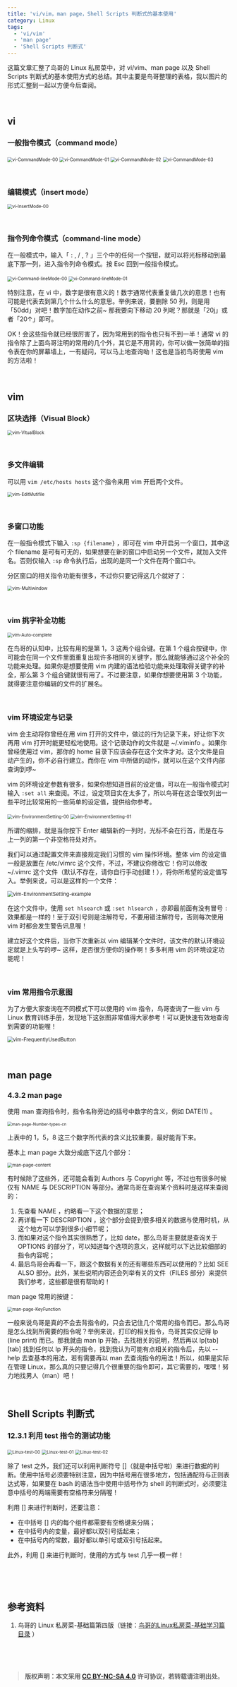 ```yaml
---
title: 'vi/vim，man page，Shell Scripts 判断式的基本使用'
category: Linux
tags: 
  - 'vi/vim'
  - 'man page'
  - 'Shell Scripts 判断式'
---
```


这篇文章汇整了鸟哥的 Linux 私房菜中，对 vi/vim、man page 以及 Shell Scripts 判断式的基本使用方式的总结。其中主要是鸟哥整理的表格，我以图片的形式汇整到一起以方便今后查阅。

<!-- more -->



&nbsp;

## vi



### 一般指令模式（command mode）



<img src="https://gitee.com/haokaimo/Picture/raw/master/Linux-VbirdTsai/vi-CommandMode-00.JPG" alt="vi-CommandMode-00" style="zoom:70%;" />

<img src="https://gitee.com/haokaimo/Picture/raw/master/Linux-VbirdTsai/vi-CommandMode-01.JPG" alt="vi-CommandMode-01" style="zoom:70%;" />

<img src="https://gitee.com/haokaimo/Picture/raw/master/Linux-VbirdTsai/vi-CommandMode-02.JPG" alt="vi-CommandMode-02" style="zoom:70%;" />

<img src="https://gitee.com/haokaimo/Picture/raw/master/Linux-VbirdTsai/vi-CommandMode-03.JPG" alt="vi-CommandMode-03" style="zoom:70%;" />



&nbsp;

### 编辑模式（insert mode）



<img src="https://gitee.com/haokaimo/Picture/raw/master/Linux-VbirdTsai/vi-InsertMode-00.JPG" alt="vi-InsertMode-00" style="zoom:70%;" />



&nbsp;

### 指令列命令模式（command-line mode）



在一般模式中，输入「 : , / , ? 」三个中的任何一个按钮，就可以将光标移动到最底下那一列，进入指令列命令模式。按 Esc 回到一般指令模式。



<img src="https://gitee.com/haokaimo/Picture/raw/master/Linux-VbirdTsai/vi-Command-lineMode-00.JPG" alt="vi-Command-lineMode-00" style="zoom:70%;" />

<img src="https://gitee.com/haokaimo/Picture/raw/master/Linux-VbirdTsai/vi-Command-lineMode-01.JPG" alt="vi-Command-lineMode-01" style="zoom:70%;" />



特别注意，在 vi 中，数字是很有意义的！数字通常代表重复做几次的意思！也有可能是代表去到第几个什么什么的意思。举例来说，要删除 50 列，则是用「50dd」对吧！数字加在动作之前~ 那我要向下移动 20 列呢？那就是「20j」或者「20↑」即可。

OK！会这些指令就已经很厉害了，因为常用到的指令也只有不到一半！通常 vi 的指令除了上面鸟哥注明的常用的几个外，其它是不用背的，你可以做一张简单的指令表在你的屏幕墙上，一有疑问，可以马上地查询呦！这也是当初鸟哥使用 vim 的方法啦！



&nbsp;

## vim



### 区块选择（Visual Block）



<img src="https://gitee.com/haokaimo/Picture/raw/master/Linux-VbirdTsai/vim-VitualBlock.JPG" alt="vim-VitualBlock" style="zoom:70%;" />



&nbsp;

### 多文件编辑



可以用 `vim /etc/hosts hosts` 这个指令来用 vim 开启两个文件。

<img src="https://gitee.com/haokaimo/Picture/raw/master/Linux-VbirdTsai/vim-EditMutifile.JPG" alt="vim-EditMutifile" style="zoom:70%;" />



&nbsp;

### 多窗口功能



在一般指令模式下输入 `:sp {filename}` ，即可在 vim 中开启另一个窗口，其中这个 filename 是可有可无的，如果想要在新的窗口中启动另一个文件，就加入文件名。否则仅输入 `:sp` 命令执行后，出现的是同一个文件在两个窗口中。

分区窗口的相关指令功能有很多，不过你只要记得这几个就好了：

<img src="https://gitee.com/haokaimo/Picture/raw/master/Linux-VbirdTsai/vim-Multiwindow.JPG" alt="vim-Multiwindow" style="zoom:70%;" />



&nbsp;

### vim 挑字补全功能



<img src="https://gitee.com/haokaimo/Picture/raw/master/Linux-VbirdTsai/vim-Auto-complete.JPG" alt="vim-Auto-complete" style="zoom:70%;" />



在鸟哥的认知中，比较有用的是第 1，3 这两个组合键。在第 1 个组合按键中，你可能会在同一个文件里面重复出现许多相同的关键字，那么就能够通过这个补全的功能来处理。如果你是想要使用 vim 内建的语法检验功能来处理取得关键字的补全，那么第 3 个组合键就很有用了。不过要注意，如果你想要使用第 3 个功能，就得要注意你编辑的文件的扩展名。



&nbsp;

### vim 环境设定与记录



vim 会主动将你曾经在用 vim 打开的文件中，做过的行为记录下来，好让你下次再用 vim 打开时能更轻松地使用。这个记录动作的文件就是 ~/.viminfo 。如果你曾经使用过 vim，那你的 home 目录下应该会存在这个文件才对。这个文件是自动产生的，你不必自行建立。而你在 vim 中所做的动作，就可以在这个文件内部查询到啰~

vim 的环境设定参数有很多，如果你想知道目前的设定值，可以在一般指令模式时输入 `:set all` 来查阅。不过，设定项目实在太多了，所以鸟哥在这合理仅列出一些平时比较常用的一些简单的设定值，提供给你参考。

<img src="https://gitee.com/haokaimo/Picture/raw/master/Linux-VbirdTsai/vim-EnvironmentSetting-00.JPG" alt="vim-EnvironmentSetting-00" style="zoom:70%;" />

<img src="https://gitee.com/haokaimo/Picture/raw/master/Linux-VbirdTsai/vim-EnvironmentSetting-01.JPG" alt="vim-EnvironmentSetting-01" style="zoom:70%;" />



所谓的缩排，就是当你按下 Enter 编辑新的一列时，光标不会在行首，而是在与上一列的第一个非空格符处对齐。

我们可以通过配置文件来直接规定我们习惯的 vim 操作环境。整体 vim 的设定值一般是放置在 /etc/vimrc 这个文件，不过，不建议你修改它！你可以修改 ~/.vimrc 这个文件（默认不存在，请你自行手动创建！），将你所希望的设定值写入。举例来说，可以是这样的一个文件：

<img src="https://gitee.com/haokaimo/Picture/raw/master/Linux-VbirdTsai/vim-EnvironmentSetting-example.JPG" alt="vim-EnvironmentSetting-example" style="zoom:80%;" />



在这个文件中，使用 `set hlsearch` 或 `:set hlsearch` ，亦即最前面有没有冒号 `:` 效果都是一样的！至于双引号则是注解符号，不要用错注解符号，否则每次使用 vim 时都会发生警告讯息喔！

建立好这个文件后，当你下次重新以 vim 编辑某个文件时，该文件的默认环境设定就是上头写的啰~ 这样，是否很方便你的操作啊！多多利用 vim 的环境设定功能呢！



&nbsp;

### vim 常用指令示意图



为了方便大家查询在不同模式下可以使用的 vim 指令，鸟哥查询了一些 vim 与 Linux 教育训练手册，发现地下这张图非常值得大家参考！可以更快速有效地查询到需要的功能喔！

<img src="https://gitee.com/haokaimo/Picture/raw/master/Linux-VbirdTsai/vim-FrequentlyUsedButton.JPG" alt="vim-FrequentlyUsedButton" style="zoom:80%;" />



&nbsp;

## man page



### 4.3.2 man page



使用 man 查询指令时，指令名称旁边的括号中数字的含义，例如 DATE(1) 。

<img src="https://gitee.com/haokaimo/Picture/raw/master/Linux-VbirdTsai/man-page-Number-types.JPG" alt="man-page-Number-types-cn" style="zoom:64%;" />

上表中的 1，5，8 这三个数字所代表的含义比较重要，最好能背下来。



基本上 man page 大致分成底下这几个部分：

<img src="https://gitee.com/haokaimo/Picture/raw/master/Linux-VbirdTsai/man-page-content.JPG" alt="man-page-content" style="zoom:70%;" />

有时候除了这些外，还可能会看到 Authors 与 Copyright 等，不过也有很多时候仅有 NAME 与 DESCRIPTION 等部分。通常鸟哥在查询某个资料时是这样来查阅的：

1. 先查看 NAME ，约略看一下这个数据的意思；
2. 再详看一下 DESCRIPTION ，这个部分会提到很多相关的数据与使用时机，从这个地方可以学到很多小细节呢；
3. 而如果对这个指令其实很熟悉了，比如 date，那么鸟哥主要就是查询关于 OPTIONS 的部分了，可以知道每个选项的意义，这样就可以下达比较细部的指令内容呢；
4. 最后鸟哥会再看一下，跟这个数据有关的还有哪些东西可以使用的？比如 SEE ALSO 部分。此外，某些说明内容还会列举有关的文件（FILES 部分）来提供我们参考，这些都是很有帮助的！



man page 常用的按键：

<img src="https://gitee.com/haokaimo/Picture/raw/master/Linux-VbirdTsai/man-page-KeyFunction.JPG" alt="man-page-KeyFunction" style="zoom:70%;" />



一般来说鸟哥是真的不会去背指令的，只会去记住几个常用的指令而已。那么鸟哥是怎么找到所需要的指令呢？举例来说，打印的相关指令，鸟哥其实仅记得 lp (line print) 而已。那我就由 man lp 开始，去找相关的说明，然后再以 lp\[tab][tab] 找到任何以 lp 开头的指令，找到我认为可能有点相关的指令后，先以 -\-help 去查基本的用法，若有需要再以 man 去查询指令的用法！所以，如果是实际在管理 Linux，那么真的只要记得几个很重要的指令即可，其它需要的，嘿嘿！努力地找男人（man）吧！



&nbsp;

## Shell Scripts 判断式



### 12.3.1 利用 test 指令的测试功能



<img src="https://gitee.com/haokaimo/Picture/raw/master/Linux-VbirdTsai/Linux-test-00.JPG" alt="Linux-test-00" style="zoom:70%;" />

<img src="https://gitee.com/haokaimo/Picture/raw/master/Linux-VbirdTsai/Linux-test-01.JPG" alt="Linux-test-01" style="zoom:70%;" />

<img src="https://gitee.com/haokaimo/Picture/raw/master/Linux-VbirdTsai/Linux-test-02.JPG" alt="Linux-test-02" style="zoom:70%;" />

除了 test 之外，我们还可以利用判断符号 []（就是中括号啦）来进行数据的判断。使用中括号必须要特别注意，因为中括号用在很多地方，包括通配符与正则表达式等，如果要在 bash 的语法当中使用中括号作为 shell 的判断式时，必须要注意中括号的两端需要有空格符来分隔喔！

利用 [] 来进行判断时，还要注意：

- 在中括号 [] 内的每个组件都需要有空格键来分隔；
- 在中括号内的变量，最好都以双引号括起来；
- 在中括号内的常数，最好都以单引号或双引号括起来。

此外，利用 [] 来进行判断时，使用的方式与 test 几乎一模一样！





&nbsp;

&nbsp;

## 参考资料



1. 鸟哥的 Linux 私房菜-基础篇第四版（链接：[鸟哥的Linux私房菜-基础学习篇目录](http://linux.vbird.org/linux_basic/) ）



&nbsp;

&nbsp;

> **版权声明：本文采用 [CC BY-NC-SA 4.0](https://creativecommons.org/licenses/by-nc-sa/4.0/deed.zh) 许可协议，若转载请注明出处**。
